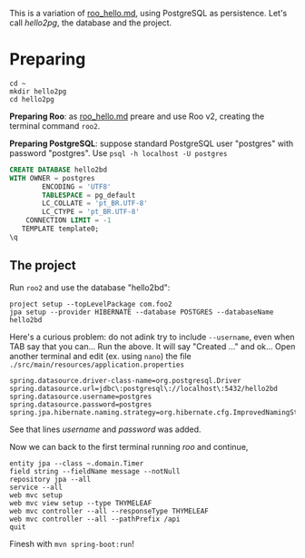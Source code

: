 This is a variation of [roo_hello.md](roo_hello.md), using PostgreSQL as persistence. Let's call *hello2pg*, the database and the project.

# Preparing

```
cd ~
mkdir hello2pg 
cd hello2pg
```

**Preparing Roo**: as [roo_hello.md](roo_hello.md) preare and use Roo v2, creating the terminal command `roo2`.

**Preparing PostgreSQL**:  suppose standard PostgreSQL user "postgres" with password "postgres". Use `psql -h localhost -U postgres` 
```sql
CREATE DATABASE hello2bd
WITH OWNER = postgres
        ENCODING = 'UTF8'
        TABLESPACE = pg_default
        LC_COLLATE = 'pt_BR.UTF-8'
        LC_CTYPE = 'pt_BR.UTF-8'
    CONNECTION LIMIT = -1
   TEMPLATE template0;
\q
```

## The project

Run `roo2` and use the database "hello2bd":

```
project setup --topLevelPackage com.foo2
jpa setup --provider HIBERNATE --database POSTGRES --databaseName hello2bd
```

Here's a curious problem: do not adink try to include `--username`, even when  TAB say that you can... Run the above. 
It will say "Created ..." and ok... Open another terminal and edit (ex. using `nano`) the file `./src/main/resources/application.properties`

```
spring.datasource.driver-class-name=org.postgresql.Driver
spring.datasource.url=jdbc\:postgresql\://localhost\:5432/hello2bd
spring.datasource.username=postgres
spring.datasource.password=postgres
spring.jpa.hibernate.naming.strategy=org.hibernate.cfg.ImprovedNamingStrategy
```
See that lines *username* and *password* was added.

Now we can back to the first terminal running *roo* and continue,

```
entity jpa --class ~.domain.Timer
field string --fieldName message --notNull
repository jpa --all
service --all
web mvc setup
web mvc view setup --type THYMELEAF
web mvc controller --all --responseType THYMELEAF
web mvc controller --all --pathPrefix /api
quit
```
Finesh with `mvn spring-boot:run`!

